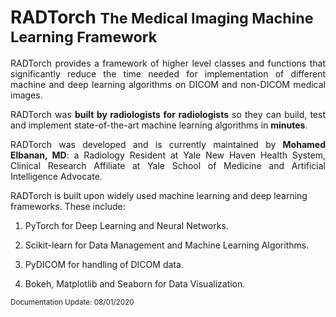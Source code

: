 <head>

<!-- Global site tag (gtag.js) - Google Analytics -->
<script async src="https://www.googletagmanager.com/gtag/js?id=UA-116382803-2"></script>
<script>
window.dataLayer = window.dataLayer || [];
function gtag(){dataLayer.push(arguments);}
gtag('js', new Date());
gtag('config', 'UA-116382803-2');
</script>

</head>


# RADTorch  <small> The Medical Imaging Machine Learning Framework </small>

<!-- ## About -->

<p style='text-align: justify;'>
RADTorch provides a framework of higher level classes and functions that significantly reduce the time needed for implementation of different machine and deep learning algorithms on DICOM and non-DICOM medical images.
</p>

<p style='text-align: justify;'>
RADTorch was <b>built by radiologists for radiologists</b> so they can build, test and implement state-of-the-art machine learning algorithms in <b>minutes</b>.
</p>

<p style='text-align: justify;'>
RADTorch was developed and is currently maintained by <b>Mohamed Elbanan, MD</b>: a Radiology Resident at Yale New Haven Health System, Clinical Research Affiliate at Yale School of Medicine and Artificial Intelligence Advocate.
</p>



RADTorch is built upon widely used machine learning and deep learning frameworks. These include:

1. PyTorch for Deep Learning and Neural Networks.

2. Scikit-learn for Data Management and Machine Learning Algorithms.

3. PyDICOM for handling of DICOM data.

4. Bokeh, Matplotlib and Seaborn for Data Visualization.

<!-- ![](img/radtorch_stack.png) -->


<small> Documentation Update: 08/01/2020 </small>
